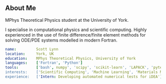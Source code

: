 ## About Me
MPhys Theoretical Physics student at the University of York. 

I specialise in computational physics and scientific computing.
Highly experienced in the use of finite difference/finite element methods for solving ODE/PDE systems modelled in modern Fortran. 

```yaml
name:         Scott Lynn
location:     York, UK
education:    MPhys Theoretical Physics, University of York 
languages:    ['Fortran', 'Python']
tools:        ['bash', numpy', 'scipy', 'scikit-learn', 'LAPACK', 'pytest']
interests:    ['Scientific Computing', 'Machine Learning', 'Materials Modelling']
experience:   ['Intern: Developing automated numerical tests for iDEA']
```

